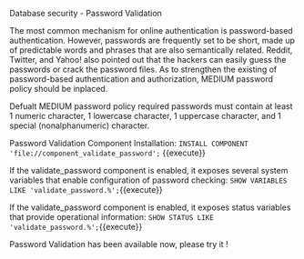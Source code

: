 Database security - Password Validation 

The most common mechanism for online authentication is password-based authentication. However, passwords are frequently set to be short, made up of predictable words and phrases that are also semantically related. Reddit, Twitter, and Yahoo! also pointed out that the hackers can easily guess the passwords or crack the password files. As to strengthen the existing of password-based authentication and authorization, MEDIUM password policy should be inplaced. 

Defualt MEDIUM password policy required passwords must contain at least 1 numeric character, 1 lowercase character, 1 uppercase character, and 1 special (nonalphanumeric) character.

Password Validation Component Installation:
`INSTALL COMPONENT 'file://component_validate_password';` {{execute}} 

If the validate_password component is enabled, it exposes several system variables that enable configuration of password checking:
`SHOW VARIABLES LIKE 'validate_password.%';`{{execute}} 

If the validate_password component is enabled, it exposes status variables that provide operational information:
`SHOW STATUS LIKE 'validate_password.%';`{{execute}} 

Password Validation has been available now, please try it !
